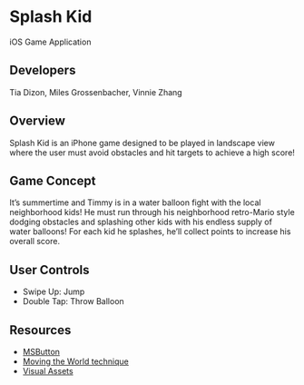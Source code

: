# Splash Kid
iOS Game Application

## Developers
Tia Dizon, Miles Grossenbacher, Vinnie Zhang

## Overview
Splash Kid is an iPhone game designed to be played in landscape view where the user must avoid obstacles and hit targets to achieve a high score!

## Game Concept
It’s summertime and Timmy is in a water balloon fight with the local neighborhood kids! He must run through his neighborhood retro-Mario style dodging obstacles and splashing other kids with his endless supply of water balloons! For each kid he splashes, he’ll collect points to increase his overall score.

## User Controls
<ul>
  <li>Swipe Up: Jump</li>
  <li>Double Tap: Throw Balloon</li>
</ul>

## Resources
  - [MSButton](https://www.makeschool.com/academy/track/build-ios-games/clone-angry-birds-with-spritekit-and-swift-3/main-menu)
  - [Moving the World technique](https://www.cartoonsmart.com)
  - [Visual Assets](https://google.com)

